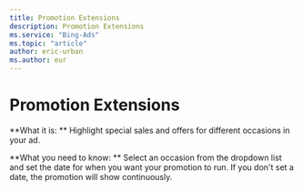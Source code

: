 ```yaml
---
title: Promotion Extensions
description: Promotion Extensions
ms.service: "Bing-Ads"
ms.topic: "article"
author: eric-urban
ms.author: eur
---
```


# Promotion Extensions

**What it is: ** Highlight special sales and offers for different occasions in your ad.

**What you need to know: ** Select an occasion from the dropdown list and set the date for when you want your promotion to run. If you don't set a date, the promotion will show continuously.


